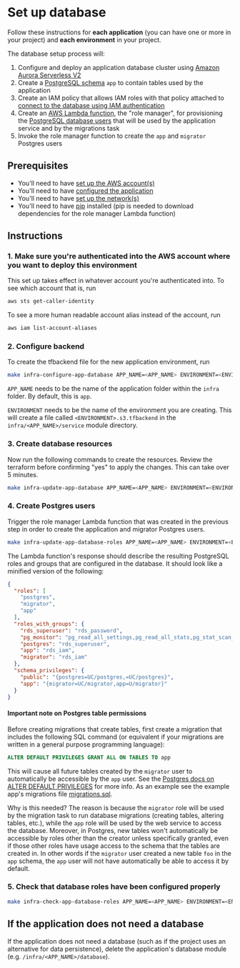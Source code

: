 # Set up database

Follow these instructions for **each application** (you can have one or more in your project) and **each environment** in your project.

The database setup process will:

1. Configure and deploy an application database cluster using [Amazon Aurora Serverless V2](https://aws.amazon.com/rds/aurora/serverless/)
2. Create a [PostgreSQL schema](https://www.postgresql.org/docs/current/ddl-schemas.html) `app` to contain tables used by the application
3. Create an IAM policy that allows IAM roles with that policy attached to [connect to the database using IAM authentication](https://docs.aws.amazon.com/AmazonRDS/latest/UserGuide/UsingWithRDS.IAMDBAuth.Connecting.html)
4. Create an [AWS Lambda function](https://docs.aws.amazon.com/lambda/latest/dg/welcome.html), the "role manager", for provisioning the [PostgreSQL database users](https://www.postgresql.org/docs/8.0/user-manag.html) that will be used by the application service and by the migrations task
5. Invoke the role manager function to create the `app` and `migrator` Postgres users

## Prerequisites

* You'll need to have [set up the AWS account(s)](./set-up-aws-accounts.md)
* You'll need to have [configured the application](/infra/app/app-config/main.tf)
* You'll need to have [set up the network(s)](./set-up-networks.md)
* You'll need to have [pip](https://pypi.org/project/pip/) installed (pip is needed to download dependencies for the role manager Lambda function)

## Instructions

### 1. Make sure you're authenticated into the AWS account where you want to deploy this environment

This set up takes effect in whatever account you're authenticated into. To see which account that is, run

```bash
aws sts get-caller-identity
```

To see a more human readable account alias instead of the account, run

```bash
aws iam list-account-aliases
```

### 2. Configure backend

To create the tfbackend file for the new application environment, run

```bash
make infra-configure-app-database APP_NAME=<APP_NAME> ENVIRONMENT=<ENVIRONMENT>
```

`APP_NAME` needs to be the name of the application folder within the `infra` folder. By default, this is `app`.

`ENVIRONMENT` needs to be the name of the environment you are creating. This will create a file called `<ENVIRONMENT>.s3.tfbackend` in the `infra/<APP_NAME>/service` module directory.

### 3. Create database resources

Now run the following commands to create the resources. Review the terraform before confirming "yes" to apply the changes. This can take over 5 minutes.

```bash
make infra-update-app-database APP_NAME=<APP_NAME> ENVIRONMENT=<ENVIRONMENT>
```

### 4. Create Postgres users

Trigger the role manager Lambda function that was created in the previous step in order to create the application and migrator Postgres users.

```bash
make infra-update-app-database-roles APP_NAME=<APP_NAME> ENVIRONMENT=<ENVIRONMENT>
```

The Lambda function's response should describe the resulting PostgreSQL roles and groups that are configured in the database. It should look like a minified version of the following:

```json
{
  "roles": [
    "postgres",
    "migrator",
    "app"
  ],
  "roles_with_groups": {
    "rds_superuser": "rds_password",
    "pg_monitor": "pg_read_all_settings,pg_read_all_stats,pg_stat_scan_tables",
    "postgres": "rds_superuser",
    "app": "rds_iam",
    "migrator": "rds_iam"
  },
  "schema_privileges": {
    "public": "{postgres=UC/postgres,=UC/postgres}",
    "app": "{migrator=UC/migrator,app=U/migrator}"
  }
}
```

#### Important note on Postgres table permissions

Before creating migrations that create tables, first create a migration that includes the following SQL command (or equivalent if your migrations are written in a general purpose programming language):

```sql
ALTER DEFAULT PRIVILEGES GRANT ALL ON TABLES TO app
```

This will cause all future tables created by the `migrator` user to automatically be accessible by the `app` user. See the [Postgres docs on ALTER DEFAULT PRIVILEGES](https://www.postgresql.org/docs/current/sql-alterdefaultprivileges.html) for more info. As an example see the example app's migrations file [migrations.sql](https://github.com/navapbc/template-infra/blob/main/app/migrations.sql).

Why is this needed? The reason is because the `migrator` role will be used by the migration task to run database migrations (creating tables, altering tables, etc.), while the `app` role will be used by the web service to access the database. Moreover, in Postgres, new tables won't automatically be accessible by roles other than the creator unless specifically granted, even if those other roles have usage access to the schema that the tables are created in. In other words if the `migrator` user created a new table `foo` in the `app` schema, the `app` user will not have automatically be able to access it by default.

### 5. Check that database roles have been configured properly

```bash
make infra-check-app-database-roles APP_NAME=<APP_NAME> ENVIRONMENT=<ENVIRONMENT>
```

## If the application does not need a database

If the application does not need a database (such as if the project uses an alternative for data persistence), delete the application's database module (e.g. `/infra/<APP_NAME>/database`).